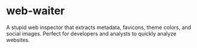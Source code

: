# web-waiter
A stupid web inspector that extracts metadata, favicons, theme colors, and social images. Perfect for developers and analysts to quickly analyze websites.
